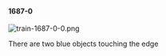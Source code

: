 #### 1687-0
![train-1687-0-0.png](https://github.com/lil-lab/nlvr/raw/master/nlvr/train/images/65/train-1687-0-0.png "train-1687-0-0.png")

There are two blue objects touching the edge
